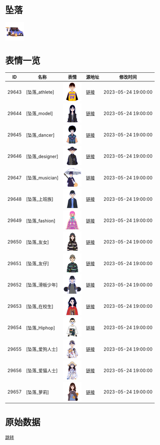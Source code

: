 # 坠落

<img src="./cover.png" height="60" alt="cover" />

# 表情一览

|ID|名称|表情|源地址|修改时间|
|----|----|----|----|----|
|29643|[坠落_athlete]|<img src="./pic/029643_%5B坠落_athlete%5D.png" height="60" alt="athlete"/>|[链接](https://i0.hdslb.com/bfs/garb/6cd048d5243be8b64414c2caec70d98aae6ca95a.png)|2023-05-24 19:00:00|
|29644|[坠落_model]|<img src="./pic/029644_%5B坠落_model%5D.png" height="60" alt="model"/>|[链接](https://i0.hdslb.com/bfs/garb/c212d1934612ba5f87bd4569bf8fb226f1a8a32d.png)|2023-05-24 19:00:00|
|29645|[坠落_dancer]|<img src="./pic/029645_%5B坠落_dancer%5D.png" height="60" alt="dancer"/>|[链接](https://i0.hdslb.com/bfs/garb/91348ce96e33e623c41b8385daf4c80a79714749.png)|2023-05-24 19:00:00|
|29646|[坠落_designer]|<img src="./pic/029646_%5B坠落_designer%5D.png" height="60" alt="designer"/>|[链接](https://i0.hdslb.com/bfs/garb/6b3284918cc3e4b9ebeb866b3e3f8ce96c7c906b.png)|2023-05-24 19:00:00|
|29647|[坠落_musician]|<img src="./pic/029647_%5B坠落_musician%5D.png" height="60" alt="musician"/>|[链接](https://i0.hdslb.com/bfs/garb/29c248530e556156dd63da56538e9b305b54d5ca.png)|2023-05-24 19:00:00|
|29648|[坠落_上班族]|<img src="./pic/029648_%5B坠落_上班族%5D.png" height="60" alt="上班族"/>|[链接](https://i0.hdslb.com/bfs/garb/1a033eeb32d0dd274d5c8b8b0e959c175d26964b.png)|2023-05-24 19:00:00|
|29649|[坠落_fashion]|<img src="./pic/029649_%5B坠落_fashion%5D.png" height="60" alt="fashion"/>|[链接](https://i0.hdslb.com/bfs/garb/50fa36a126c44fbdbae4f8e1ccde71e070b21b1b.png)|2023-05-24 19:00:00|
|29650|[坠落_友女]|<img src="./pic/029650_%5B坠落_友女%5D.png" height="60" alt="友女"/>|[链接](https://i0.hdslb.com/bfs/garb/3926abb5e4fa8f8ecbe423da6e008c5442fc3c2a.png)|2023-05-24 19:00:00|
|29651|[坠落_友仔]|<img src="./pic/029651_%5B坠落_友仔%5D.png" height="60" alt="友仔"/>|[链接](https://i0.hdslb.com/bfs/garb/a5f9023c6874951c3a1e325af2bebb84b1700bbe.png)|2023-05-24 19:00:00|
|29652|[坠落_滑板少年]|<img src="./pic/029652_%5B坠落_滑板少年%5D.png" height="60" alt="滑板少年"/>|[链接](https://i0.hdslb.com/bfs/garb/6c987a6be089e129fb1b03722d65ac2a21f15e42.png)|2023-05-24 19:00:00|
|29653|[坠落_在校生]|<img src="./pic/029653_%5B坠落_在校生%5D.png" height="60" alt="在校生"/>|[链接](https://i0.hdslb.com/bfs/garb/4b4f50ca589aca698b431df7bfb459a85620d66d.png)|2023-05-24 19:00:00|
|29654|[坠落_Hiphop]|<img src="./pic/029654_%5B坠落_Hiphop%5D.png" height="60" alt="Hiphop"/>|[链接](https://i0.hdslb.com/bfs/garb/8a828206cef32e7b27f82d6f3583e26cbb690ce5.png)|2023-05-24 19:00:00|
|29655|[坠落_爱狗人士]|<img src="./pic/029655_%5B坠落_爱狗人士%5D.png" height="60" alt="爱狗人士"/>|[链接](https://i0.hdslb.com/bfs/garb/2fc99a9a8f77e8cedeefa6fd15a342cd623923a5.png)|2023-05-24 19:00:00|
|29656|[坠落_爱猫人士]|<img src="./pic/029656_%5B坠落_爱猫人士%5D.png" height="60" alt="爱猫人士"/>|[链接](https://i0.hdslb.com/bfs/garb/f0dd9aeb04929c4d9541ac1d0717ad49888c1097.png)|2023-05-24 19:00:00|
|29657|[坠落_萝莉]|<img src="./pic/029657_%5B坠落_萝莉%5D.png" height="60" alt="萝莉"/>|[链接](https://i0.hdslb.com/bfs/garb/71beeeea293c506de05753eb76561325dd98e790.png)|2023-05-24 19:00:00|

# 原始数据

[跳转](./raw.json)

